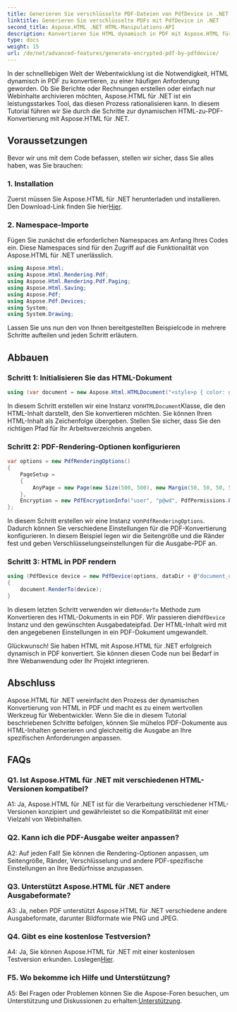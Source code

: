```yaml
---
title: Generieren Sie verschlüsselte PDF-Dateien von PdfDevice in .NET mit Aspose.HTML
linktitle: Generieren Sie verschlüsselte PDFs mit PdfDevice in .NET
second_title: Aspose.HTML .NET HTML-Manipulations-API
description: Konvertieren Sie HTML dynamisch in PDF mit Aspose.HTML für .NET. Einfache Integration, anpassbare Optionen und robuste Leistung.
type: docs
weight: 15
url: /de/net/advanced-features/generate-encrypted-pdf-by-pdfdevice/
---
```


In der schnelllebigen Welt der Webentwicklung ist die Notwendigkeit, HTML dynamisch in PDF zu konvertieren, zu einer häufigen Anforderung geworden. Ob Sie Berichte oder Rechnungen erstellen oder einfach nur Webinhalte archivieren möchten, Aspose.HTML für .NET ist ein leistungsstarkes Tool, das diesen Prozess rationalisieren kann. In diesem Tutorial führen wir Sie durch die Schritte zur dynamischen HTML-zu-PDF-Konvertierung mit Aspose.HTML für .NET.

## Voraussetzungen

Bevor wir uns mit dem Code befassen, stellen wir sicher, dass Sie alles haben, was Sie brauchen:

### 1. Installation

 Zuerst müssen Sie Aspose.HTML für .NET herunterladen und installieren. Den Download-Link finden Sie hier[Hier](https://releases.aspose.com/html/net/).

### 2. Namespace-Importe

Fügen Sie zunächst die erforderlichen Namespaces am Anfang Ihres Codes ein. Diese Namespaces sind für den Zugriff auf die Funktionalität von Aspose.HTML für .NET unerlässlich.

```csharp
using Aspose.Html;
using Aspose.Html.Rendering.Pdf;
using Aspose.Html.Rendering.Pdf.Paging;
using Aspose.Html.Saving;
using Aspose.Pdf;
using Aspose.Pdf.Devices;
using System;
using System.Drawing;
```

Lassen Sie uns nun den von Ihnen bereitgestellten Beispielcode in mehrere Schritte aufteilen und jeden Schritt erläutern.

## Abbauen

### Schritt 1: Initialisieren Sie das HTML-Dokument

```csharp
using (var document = new Aspose.Html.HTMLDocument("<style>p { color: green; }</style><p>my first paragraph</p>", @"c:\work\"))
```

 In diesem Schritt erstellen wir eine Instanz von`HTMLDocument`Klasse, die den HTML-Inhalt darstellt, den Sie konvertieren möchten. Sie können Ihren HTML-Inhalt als Zeichenfolge übergeben. Stellen Sie sicher, dass Sie den richtigen Pfad für Ihr Arbeitsverzeichnis angeben.

### Schritt 2: PDF-Rendering-Optionen konfigurieren

```csharp
var options = new PdfRenderingOptions()
{
    PageSetup =
    {
        AnyPage = new Page(new Size(500, 500), new Margin(50, 50, 50, 50))
    },
    Encryption = new PdfEncryptionInfo("user", "p@wd", PdfPermissions.PrintDocument, PdfEncryptionAlgorithm.RC4_128)
};
```

 In diesem Schritt erstellen wir eine Instanz von`PdfRenderingOptions`. Dadurch können Sie verschiedene Einstellungen für die PDF-Konvertierung konfigurieren. In diesem Beispiel legen wir die Seitengröße und die Ränder fest und geben Verschlüsselungseinstellungen für die Ausgabe-PDF an.

### Schritt 3: HTML in PDF rendern

```csharp
using (PdfDevice device = new PdfDevice(options, dataDir + @"document_out.pdf"))
{
    document.RenderTo(device);
}
```

 In diesem letzten Schritt verwenden wir die`RenderTo` Methode zum Konvertieren des HTML-Dokuments in ein PDF. Wir passieren die`PdfDevice` Instanz und den gewünschten Ausgabedateipfad. Der HTML-Inhalt wird mit den angegebenen Einstellungen in ein PDF-Dokument umgewandelt.

Glückwunsch! Sie haben HTML mit Aspose.HTML für .NET erfolgreich dynamisch in PDF konvertiert. Sie können diesen Code nun bei Bedarf in Ihre Webanwendung oder Ihr Projekt integrieren.

## Abschluss

Aspose.HTML für .NET vereinfacht den Prozess der dynamischen Konvertierung von HTML in PDF und macht es zu einem wertvollen Werkzeug für Webentwickler. Wenn Sie die in diesem Tutorial beschriebenen Schritte befolgen, können Sie mühelos PDF-Dokumente aus HTML-Inhalten generieren und gleichzeitig die Ausgabe an Ihre spezifischen Anforderungen anpassen.

## FAQs

### Q1. Ist Aspose.HTML für .NET mit verschiedenen HTML-Versionen kompatibel?

A1: Ja, Aspose.HTML für .NET ist für die Verarbeitung verschiedener HTML-Versionen konzipiert und gewährleistet so die Kompatibilität mit einer Vielzahl von Webinhalten.

### Q2. Kann ich die PDF-Ausgabe weiter anpassen?

A2: Auf jeden Fall! Sie können die Rendering-Optionen anpassen, um Seitengröße, Ränder, Verschlüsselung und andere PDF-spezifische Einstellungen an Ihre Bedürfnisse anzupassen.

### Q3. Unterstützt Aspose.HTML für .NET andere Ausgabeformate?

A3: Ja, neben PDF unterstützt Aspose.HTML für .NET verschiedene andere Ausgabeformate, darunter Bildformate wie PNG und JPEG.

### Q4. Gibt es eine kostenlose Testversion?

A4: Ja, Sie können Aspose.HTML für .NET mit einer kostenlosen Testversion erkunden. Loslegen[Hier](https://releases.aspose.com/).

### F5. Wo bekomme ich Hilfe und Unterstützung?

 A5: Bei Fragen oder Problemen können Sie die Aspose-Foren besuchen, um Unterstützung und Diskussionen zu erhalten:[Unterstützung](https://forum.aspose.com/).